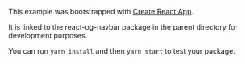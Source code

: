 This example was bootstrapped with [Create React App](https://github.com/facebook/create-react-app).

It is linked to the react-og-navbar package in the parent directory for development purposes.

You can run `yarn install` and then `yarn start` to test your package.
